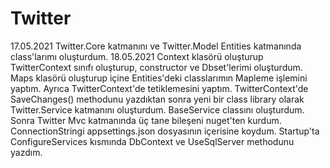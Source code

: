 # Twitter

17.05.2021
Twitter.Core katmanını ve Twitter.Model Entities katmanında class'larımı oluşturdum.
18.05.2021
Context klasörü oluşturup TwitterContext sınıfı oluşturup, constructor ve Dbset'lerimi oluşturdum. Maps klasörü oluşturup içine Entities'deki classlarımın Mapleme işlemini yaptım. Ayrıca TwitterContext'de tetiklemesini yaptım. TwitterContext'de SaveChanges() methodunu yazdıktan sonra yeni bir class library olarak Twitter.Service katmanını oluşturdum. BaseService classını oluşturdum. Sonra Twitter Mvc katmanında üç tane bileşeni nuget'ten kurdum. ConnectionStringi appsettings.json dosyasının içerisine koydum.
Startup'ta ConfigureServices kısmında DbContext ve UseSqlServer methodunu yazdım.
